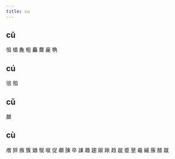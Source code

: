 ```yaml
---
title: cu
---
```


## cū
怚
橻
麁
粗
麤
麆
麄
觕
## cú
徂
殂
## cǔ
皻
## cù
瘄
猝
瘯
簇
媨
憱
噈
促
顣
脨
卒
誎
趣
趨
踧
踿
趋
趗
蹙
蹵
鼀
縬
蔟
醋
蹴
